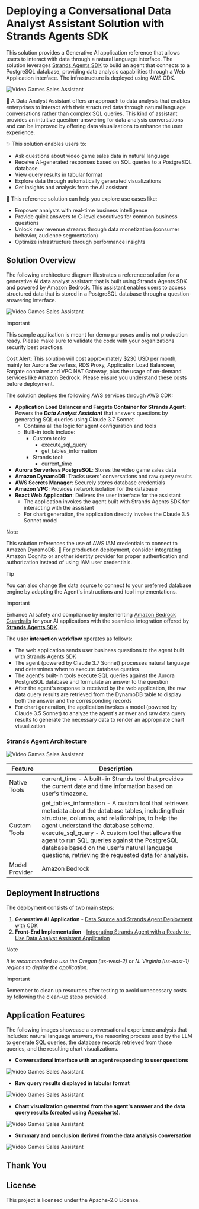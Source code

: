 # Deploying a Conversational Data Analyst Assistant Solution with Strands Agents SDK

This solution provides a Generative AI application reference that allows users to interact with data through a natural language interface. The solution leverages [Strands Agents SDK](https://strandsagents.com/) to build an agent that connects to a PostgreSQL database, providing data analysis capabilities through a Web Application interface. The infrastructure is deployed using AWS CDK.

![Video Games Sales Assistant](./images/preview.png)

🤖 A Data Analyst Assistant offers an approach to data analysis that enables enterprises to interact with their structured data through natural language conversations rather than complex SQL queries. This kind of assistant provides an intuitive question-answering for data analysis conversations and can be improved by offering data visualizations to enhance the user experience.

✨ This solution enables users to:

- Ask questions about video game sales data in natural language
- Receive AI-generated responses based on SQL queries to a PostgreSQL database
- View query results in tabular format
- Explore data through automatically generated visualizations
- Get insights and analysis from the AI assistant

🚀 This reference solution can help you explore use cases like:

- Empower analysts with real-time business intelligence
- Provide quick answers to C-level executives for common business questions
- Unlock new revenue streams through data monetization (consumer behavior, audience segmentation)
- Optimize infrastructure through performance insights

## Solution Overview

The following architecture diagram illustrates a reference solution for a generative AI data analyst assistant that is built using Strands Agents SDK and powered by Amazon Bedrock. This assistant enables users to access structured data that is stored in a PostgreSQL database through a question-answering interface.

![Video Games Sales Assistant](./images/gen-ai-assistant-diagram.png)

> [!IMPORTANT]
> This sample application is meant for demo purposes and is not production ready. Please make sure to validate the code with your organizations security best practices.
> 
> Cost Alert: This solution will cost approximately $230 USD per month, mainly for Aurora Serverless, RDS Proxy, Application Load Balanceer, Fargate container and VPC NAT Gateway, plus the usage of on-demand services like Amazon Bedrock. Please ensure you understand these costs before deployment.

The solution deploys the following AWS services through AWS CDK:

- **Application Load Balancer and Fargate Container for Strands Agent**: Powers the ***Data Analyst Assistant*** that answers questions by generating SQL queries using Claude 3.7 Sonnet
  - Contains all the logic for agent configuration and tools
  - Built-in tools include:
    - Custom tools:
        - execute_sql_query
        - get_tables_information
    - Strands tool:
        - current_time
- **Aurora Serverless PostgreSQL**: Stores the video game sales data
- **Amazon DynamoDB**: Tracks users' conversations and raw query results
- **AWS Secrets Manager**: Securely stores database credentials
- **Amazon VPC**: Provides network isolation for the database
- **React Web Application**: Delivers the user interface for the assistant
    - The application invokes the agent built with Strands Agents SDK for interacting with the assistant
    - For chart generation, the application directly invokes the Claude 3.5 Sonnet model

> [!NOTE]
> This solution references the use of AWS IAM credentials to connect to Amazon DynamoDB. 🚀 For production deployment, consider integrating Amazon Cognito or another identity provider for proper authentication and authorization instead of using IAM user credentials.

> [!TIP]
> You can also change the data source to connect to your preferred database engine by adapting the Agent's instructions and tool implementations.

> [!IMPORTANT] 
> Enhance AI safety and compliance by implementing [Amazon Bedrock Guardrails](https://aws.amazon.com/bedrock/guardrails/) for your AI applications with the seamless integration offered by **[Strands Agents SDK](https://strandsagents.com/latest/user-guide/safety-security/guardrails/)**.

The **user interaction workflow** operates as follows:

- The web application sends user business questions to the agent built with Strands Agents SDK
- The agent (powered by Claude 3.7 Sonnet) processes natural language and determines when to execute database queries
- The agent's built-in tools execute SQL queries against the Aurora PostgreSQL database and formulate an answer to the question
- After the agent's response is received by the web application, the raw data query results are retrieved from the DynamoDB table to display both the answer and the corresponding records
- For chart generation, the application invokes a model (powered by Claude 3.5 Sonnet) to analyze the agent's answer and raw data query results to generate the necessary data to render an appropriate chart visualization

### Strands Agent Architecture

![Video Games Sales Assistant](./images/data-analyst-assistant-strands-agent-diagram.png)

| Feature | Description |
|----------|----------|
| Native Tools   | current_time - A built-in Strands tool that provides the current date and time information based on user's timezone. |
| Custom Tools | get_tables_information - A custom tool that retrieves metadata about the database tables, including their structure, columns, and relationships, to help the agent understand the database schema.<br>execute_sql_query - A custom tool that allows the agent to run SQL queries against the PostgreSQL database based on the user's natural language questions, retrieving the requested data for analysis. |
| Model Provider | Amazon Bedrock |

## Deployment Instructions

The deployment consists of two main steps:

1. **Generative AI Application** - [Data Source and Strands Agent Deployment with CDK](./cdk-strands-data-analyst-assistant/)
2. **Front-End Implementation** - [Integrating Strands Agent with a Ready-to-Use Data Analyst Assistant Application](./amplify-video-games-sales-assistant-strands/)

> [!NOTE]
> *It is recommended to use the Oregon (us-west-2) or N. Virginia (us-east-1) regions to deploy the application.*

> [!IMPORTANT] 
> Remember to clean up resources after testing to avoid unnecessary costs by following the clean-up steps provided.

## Application Features

The following images showcase a conversational experience analysis that includes: natural language answers, the reasoning process used by the LLM to generate SQL queries, the database records retrieved from those queries, and the resulting chart visualizations.

- **Conversational interface with an agent responding to user questions**

![Video Games Sales Assistant](./images/preview1.png)

- **Raw query results displayed in tabular format**

![Video Games Sales Assistant](./images/preview2.png)

- **Chart visualization generated from the agent's answer and the data query results (created using [Apexcharts](https://apexcharts.com/))**.

![Video Games Sales Assistant](./images/preview3.png)

- **Summary and conclusion derived from the data analysis conversation**

![Video Games Sales Assistant](./images/preview4.png)

## Thank You

## License

This project is licensed under the Apache-2.0 License.